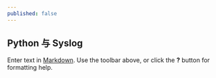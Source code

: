 ```yaml
---
published: false
---
```

## Python 与 Syslog

Enter text in [Markdown](http://daringfireball.net/projects/markdown/). Use the toolbar above, or click the **?** button for formatting help.
